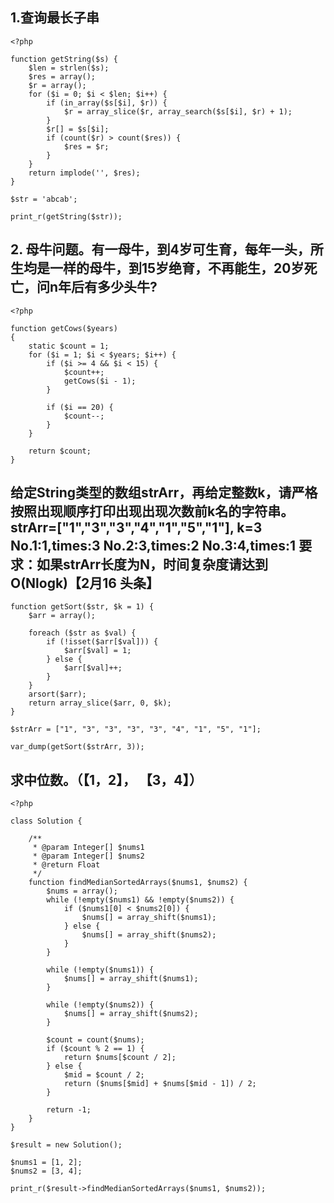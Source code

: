 ## 1.查询最长子串

```
<?php

function getString($s) {
	$len = strlen($s);
	$res = array();
	$r = array();
	for ($i = 0; $i < $len; $i++) {
		if (in_array($s[$i], $r)) {
			$r = array_slice($r, array_search($s[$i], $r) + 1);
		}
		$r[] = $s[$i];
		if (count($r) > count($res)) {
			$res = $r;
		}
	}
	return implode('', $res);
}

$str = 'abcab';

print_r(getString($str));
```

## 2. 母牛问题。有一母牛，到4岁可生育，每年一头，所生均是一样的母牛，到15岁绝育，不再能生，20岁死亡，问n年后有多少头牛?

```
<?php

function getCows($years) 
{
	static $count = 1;
	for ($i = 1; $i < $years; $i++) {
		if ($i >= 4 && $i < 15) {
			$count++;
			getCows($i - 1);
		}

		if ($i == 20) {
			$count--;
		}
	}

	return $count;
}
```

## 给定String类型的数组strArr，再给定整数k，请严格按照出现顺序打印出现出现次数前k名的字符串。strArr=["1","3","3","4","1","5","1"], k=3 No.1:1,times:3  No.2:3,times:2 No.3:4,times:1  要求：如果strArr长度为N，时间复杂度请达到O(Nlogk)【2月16 头条】
```
function getSort($str, $k = 1) {
	$arr = array();

	foreach ($str as $val) {
		if (!isset($arr[$val])) {
			$arr[$val] = 1;
		} else {
			$arr[$val]++;
		}
	}
	arsort($arr);
	return array_slice($arr, 0, $k);
}

$strArr = ["1", "3", "3", "3", "3", "4", "1", "5", "1"];

var_dump(getSort($strArr, 3));
```

## 求中位数。（【1，2】， 【3，4】）
```
<?php

class Solution {

	/**
	 * @param Integer[] $nums1
	 * @param Integer[] $nums2
	 * @return Float
	 */
	function findMedianSortedArrays($nums1, $nums2) {
		$nums = array();
		while (!empty($nums1) && !empty($nums2)) {
			if ($nums1[0] < $nums2[0]) {
				$nums[] = array_shift($nums1);
			} else {
				$nums[] = array_shift($nums2);
			}
		}

		while (!empty($nums1)) {
			$nums[] = array_shift($nums1);
		}

		while (!empty($nums2)) {
			$nums[] = array_shift($nums2);
		}

		$count = count($nums);
		if ($count % 2 == 1) {
			return $nums[$count / 2];
		} else {
			$mid = $count / 2;
			return ($nums[$mid] + $nums[$mid - 1]) / 2;
		}

		return -1;
	}
}

$result = new Solution();

$nums1 = [1, 2];
$nums2 = [3, 4];

print_r($result->findMedianSortedArrays($nums1, $nums2));
```